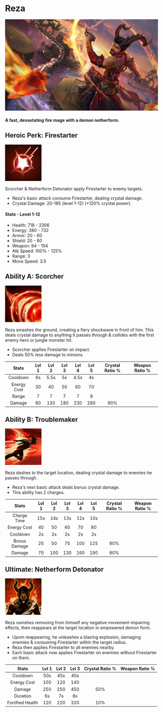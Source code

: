 # Reza

![](../../.gitbook/assets/image%20%28149%29.png)

#### A fast, devastating fire mage with a demon netherform.

## Heroic Perk: Firestarter

![Firestarter](../../.gitbook/assets/image%20%28234%29.png)

Scorcher & Netherform Detonator apply Firestarter to enemy targets.

* Reza's basic attack consume Firestarter, dealing crystal damage.
* Crystal Damage: 20-185 \(level 1-12\) \(+120% crystal power\).

#### Stats - Level 1-12

* Health: 718 - 2306
* Energy: 380 - 732
* Armor: 20 - 60
* Shield: 20 - 60
* Weapon: 84 - 154
* Atk Speed: 100% - 125%
* Range: 3
* Move Speed: 3.5

## Ability A: Scorcher

![Scorcher](../../.gitbook/assets/image%20%28221%29.png)

Reza smashes the ground, creating a fiery shockwave in front of him. This deals crystal damage to anything it passes through & collides with the first enemy hero or jungle monster hit.

* Scorcher applies Firestarter on impact.
* Deals 50% less damage to minions.

| Stats | Lvl 1 | Lvl 2 | Lvl 3 | Lvl 4 | Lvl 5 | Crystal      Ratio % | Weapon     Ratio % |
| :---: | :---: | :---: | :---: | :---: | :---: | :---: | :---: |
| Cooldown | 6s | 5.5s | 5s | 4.5s | 4s |  |  |
| Energy       Cost | 30 | 40 | 50 | 60 | 70 |  |  |
| Range | 7 | 7 | 7 | 7 | 9 |  |  |
| Damage | 80 | 130 | 180 | 230 | 280 | 90% |  |

## Ability B: Troublemaker

![Troublemaker](../../.gitbook/assets/image%20%28433%29.png)

Reza dashes to the target location, dealing crystal damage to enemies he passes through.

* Reza's next basic attack deals bonus crystal damage.
* This ability has 2 charges.

| Stats | Lvl 1 | Lvl 2 | Lvl 3 | Lvl 4 | Lvl 5 | Crystal      Ratio % | Weapon     Ratio % |
| :---: | :---: | :---: | :---: | :---: | :---: | :---: | :---: |
| Charge       Time | 15s | 14s | 13s | 12s | 10s |  |  |
| Energy       Cost | 40 | 50 | 60 | 70 | 80 |  |  |
| Cooldown | 2s | 2s | 2s | 2s | 2s |  |  |
| Bonus        Damage | 25 | 50 | 75 | 100 | 125 | 80% |  |
| Damage | 70 | 100 | 130 | 160 | 190 | 60% |  |

## Ultimate: Netherform Detonator

![Netherform Detonator](../../.gitbook/assets/image%20%28345%29.png)

Reza vanishes removing from himself any negative movement-impairing effects, then reappears at the target location in empowered demon form.

* Upom reappearing, he unleashes a blazing explosion, damaging enemies & consuming Firestarter within the target radius.
* Reza then applies Firestarter to all enemies nearby.
* Each basic attack now applies Firestarter on enemies without Firestarter on them.

| Stats | Lvl 1 | Lvl 2 | Lvl 3 | Crystal Ratio % | Weapon Ratio % |
| :---: | :---: | :---: | :---: | :---: | :---: |
| Cooldown | 50s | 45s | 40s |  |  |
| Energy Cost | 100 | 120 | 140 |  |  |
| Damage | 250 | 250 | 450 | 50% |  |
| Duration | 6s | 7s | 8s |  |  |
| Fortified Health | 120 | 220 | 320 | 10% |  |

